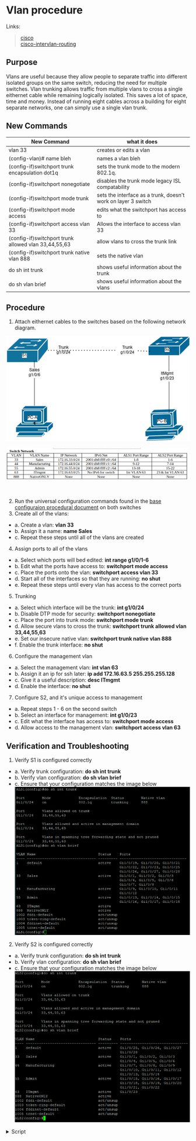 

# Vlan procedure

Links:
> [cisco](cisco.md) </br>
> [cisco-intervlan-routing](cisco-intervlan-routing.md) </br>


## Purpose
Vlans are useful because they allow people to separate traffic into different isolated groups on the same switch, reducing the need for 
multiple switches. Vlan trunking allows traffic from multiple vlans to cross a single eithernet cable while remaining logically isolated.
This saves a lot of space, time and money. Instead of running eight cables across a building for eight separate networks, one can simply
use a single vlan trunk.




## New Commands


New Command | what it does
------------|-------------
vlan 33 | creates or edits a vlan
(config-vlan)# name bleh | names a vlan bleh
(config-if)switchport trunk encapsulation dot1q | sets the trunk mode to the modern 802.1q.
(config-if)switchport nonegotiate | disables the trunk mode legacy ISL compatability
(config-if)switchport mode trunk | sets the interface as a trunk, doesn't work on layer 3 switch
(config-if)switchport mode access | edits what the switchport has access to
(config-if)switchport access vlan 33 | Allows the interface to access vlan 33
(config-if)switchport trunk allowed vlan 33,44,55,63 | allow vlans to cross the trunk link
(config-if)switchport trunk native vlan 888 | sets the native vlan
do sh int trunk | shows useful information about the trunk
do sh vlan brief | shows useful information about the vlans


## Procedure
1. Attach eithernet cables to the switches based on the following network diagram.

![draw](cisco-vlans-draw.png)

![table](cisco-vlans-table.png)

</br>

2. Run the universal configuration commands found in the [base configuraion procedural document](cisco-base-config.md) on both switches
3. Create all of the vlans:
- a. Create a vlan: **vlan 33**
- b. Assign it a name: **name Sales**
- c. Repeat these steps until all of the vlans are created
4. Assign ports to all of the vlans
- a. Select which ports will bed edited: **int range g1/0/1-6**
- b. Edit what the ports have  access to: **switchport mode access**
- c. Place the ports onto the vlan: **switchport access vlan 33**
- d. Start all of the interfaces so that they are running: **no shut**
- e. Repeat these steps until every vlan has access to the correct ports
5. Trunking
- a. Select which interface will be the trunk: **int g1/0/24**
- b. Disable DTP mode for security: **switchport nonegotiate**
- c. Place the port into trunk mode: **switchport mode trunk**
- d. Allow secure vlans to cross the trunk: **switchport trunk allowed vlan 33,44,55,63**
- e. Set our insecure native vlan: **switchport trunk native vlan 888**
- f. Enable the trunk interface: **no shut**
6. Configure the management vlan
- a. Select the management vlan: **int vlan 63**
- b. Assign it an ip for ssh later: **ip add 172.16.63.5 255.255.255.128**
- c. Give it a useful description: **desc ITmgmt**
- d. Enable the interface: **no shut**
7. Configure S2, and it's unique access to management
- a. Repeat steps 1 - 6 on the second switch
- b. Select an interface for management: **int g1/0/23**
- c. Edit what the interface has access to: **switchport mode access**
- d. Allow access to the management vlan: **switchport access vlan 63**

## Verification and Troubleshooting
1. Verify S1 is configured correctly
- a. Verify trunk configuration: **do sh int trunk**
- b. Verify vlan configuration: **do sh vlan brief**
- c. Ensure that your configuration matches the image below
![img1](cisco-vlans-show1.png)

2. Verify S2 is configured correctly
- a. Verify trunk configuration: **do sh int trunk**
- b. Verify vlan configuration: **do sh vlan brief**
- c. Ensure that your configuration matches the image below
![img1](cisco-vlans-show2.png)

<details> <summary>Script</summary>







```
! ===============================
! This is switch 1 config
en
config t
hostname ALS1
no ip domain-lookup
line con 0
password cisco
login
logging sync
exec-time 120 0
enable secret class
service password-encryption
ip domain name challenge.local
crypto key generate rsa
1024
ip ssh ver 2
username student secret cisco 
username admin priv 15 secret cisco line vty 0 15 transport input ssh
login local
banner motd % keep out %
ip default-gateway 172.16.1.0 255.255.255.0
vlan 33
name Sales
exit
vlan 44
name Manufacturing
exit
vlan 55
name Admin
exit
vlan 63
name ITmgmt
exit
vlan 888
name NativeONLY
exit
int range g1/0/1-8
switchport mode access
switchport access vlan 33
no shut
exit
int range g1/0/9-12
switchport mode access
switchport access vlan 44
no shut
exit
int range g1/0/13-18
switchport mode access
switchport access vlan 55
no shut
exit
int vlan 63
ip add 172.16.63.5 255.255.255.128
desc ITmgmt
no shut
exit
int g1/0/24
!switchport trunk encapsulation dot1q
switchport nonegotiate
switchport mode trunk
switchport trunk allowed vlan 33,44,55,63
switchport trunk native vlan 888
no shut
exit
!copy run start
!show arp
!show run


! ===============================
! This is switch 2 config
en
config t
hostname ALS2
no ip domain-lookup
line con 0
password cisco
login
logging sync
exec-time 120 0
enable secret class
service password-encryption
ip domain name challenge.local
crypto key generate rsa
1024
ip ssh ver 2
username student secret cisco 
username admin priv 15 secret cisco
line vty 0 15
transport input ssh
login local
banner motd % keep out %
ip default-gateway 172.16.1.0 255.255.255.0
vlan 33
name Sales
exit
vlan 44
name Manufacturing
exit
vlan 55
name Admin
exit
vlan 63
name ITmgmt
exit
vlan 888
name NativeONLY
exit
int range g1/0/1-6
switchport mode access
switchport access vlan 33
no shut
exit
int range g1/0/7-14
switchport mode access
switchport access vlan 44
no shut
exit
int range g1/0/15-22
switchport mode access
switchport access vlan 55
no shut
exit
int vlan 63
ip add 172.16.63.6 255.255.255.128
desc ITmgmt
no shut
exit
int g1/0/23
switchport mode access
switchport access vlan 63
no shut
int g1/0/24
!switchport trunk encapsulation dot1q
switchport nonegotiate
switchport mode trunk
switchport trunk allowed vlan 33,44,55,63
switchport trunk native vlan 888
no shut
exit
!sh ip trunk brief
!sh vlan brief
!copy run start
!show arp
!show run
```

</summary> </details>
